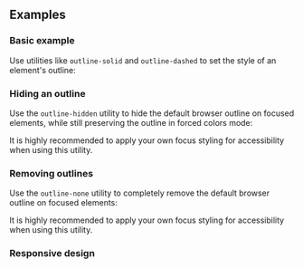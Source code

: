 ## Examples

### Basic example

Use utilities like `outline-solid` and `outline-dashed` to set the style of an element's outline:

### Hiding an outline

Use the `outline-hidden` utility to hide the default browser outline on focused elements, while still preserving the outline in forced colors mode:

It is highly recommended to apply your own focus styling for accessibility when using this utility.

### Removing outlines

Use the `outline-none` utility to completely remove the default browser outline on focused elements:

It is highly recommended to apply your own focus styling for accessibility when using this utility.

### Responsive design